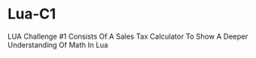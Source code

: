 # Lua-C1
LUA Challenge #1 Consists Of A Sales Tax Calculator To Show A Deeper Understanding Of Math In Lua
